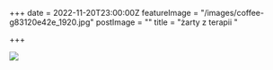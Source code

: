 +++
date = 2022-11-20T23:00:00Z
featureImage = "/images/coffee-g83120e42e_1920.jpg"
postImage = ""
title = "żarty z terapii "

+++
  
![](/images/psychoterapia_komiks.jpg)